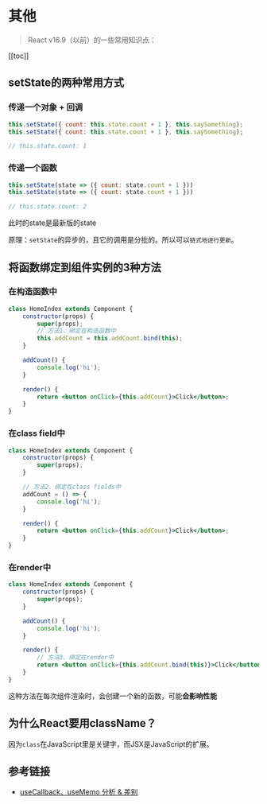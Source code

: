 # 其他
> React v16.9（以前）的一些常用知识点：

[[toc]]




## setState的两种常用方式
### 传递一个对象 + 回调
```js
this.setState({ count: this.state.count + 1 }, this.saySomething);
this.setState({ count: this.state.count + 1 }, this.saySomething);

// this.state.count: 1
```

### 传递一个函数
```js
this.setState(state => ({ count: state.count + 1 }))
this.setState(state => ({ count: state.count + 1 }))

// this.state.count: 2
```
此时的state是最新版的state

原理：`setState`的异步的，且它的调用是分批的。所以可以`链式地进行更新`。

## 将函数绑定到组件实例的3种方法
### 在构造函数中
```jsx
class HomeIndex extends Component {
    constructor(props) {
        super(props);
        // 方法1、绑定在构造函数中
        this.addCount = this.addCount.bind(this);
    }

    addCount() {
        console.log('hi');
    }

    render() {
        return <button onClick={this.addCount}>Click</button>;
    }
}
```

### 在class field中
```jsx
class HomeIndex extends Component {
    constructor(props) {
        super(props);
    }

    // 方法2、绑定在class fields中
    addCount = () => {
        console.log('hi');
    }

    render() {
        return <button onClick={this.addCount}>Click</button>;
    }
}
```

### 在render中
```jsx
class HomeIndex extends Component {
    constructor(props) {
        super(props);
    }

    addCount() {
        console.log('hi');
    }

    render() {
        // 方法3、绑定在render中
        return <button onClick={this.addCount.bind(this)}>Click</button>;
    }
}
```
这种方法在每次组件渲染时，会创建一个新的函数，可能**会影响性能**

## 为什么React要用className？
因为`class`在JavaScript里是关键字，而JSX是JavaScript的扩展。

## 参考链接
 - [useCallback、useMemo 分析 & 差别](https://juejin.im/post/5dd64ae6f265da478b00e639)